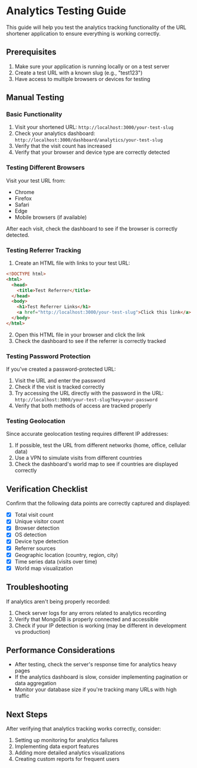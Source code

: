 # Analytics Testing Guide

This guide will help you test the analytics tracking functionality of the URL shortener application to ensure everything is working correctly.

## Prerequisites

1. Make sure your application is running locally or on a test server
2. Create a test URL with a known slug (e.g., "test123")
3. Have access to multiple browsers or devices for testing

## Manual Testing

### Basic Functionality

1. Visit your shortened URL: `http://localhost:3000/your-test-slug`
2. Check your analytics dashboard: `http://localhost:3000/dashboard/analytics/your-test-slug`
3. Verify that the visit count has increased
4. Verify that your browser and device type are correctly detected

### Testing Different Browsers

Visit your test URL from:

- Chrome
- Firefox
- Safari
- Edge
- Mobile browsers (if available)

After each visit, check the dashboard to see if the browser is correctly detected.

### Testing Referrer Tracking

1. Create an HTML file with links to your test URL:

```html
<!DOCTYPE html>
<html>
  <head>
    <title>Test Referrer</title>
  </head>
  <body>
    <h1>Test Referrer Links</h1>
    <a href="http://localhost:3000/your-test-slug">Click this link</a>
  </body>
</html>
```

2. Open this HTML file in your browser and click the link
3. Check the dashboard to see if the referrer is correctly tracked

### Testing Password Protection

If you've created a password-protected URL:

1. Visit the URL and enter the password
2. Check if the visit is tracked correctly
3. Try accessing the URL directly with the password in the URL:
   `http://localhost:3000/your-test-slug?key=your-password`
4. Verify that both methods of access are tracked properly

### Testing Geolocation

Since accurate geolocation testing requires different IP addresses:

1. If possible, test the URL from different networks (home, office, cellular data)
2. Use a VPN to simulate visits from different countries
3. Check the dashboard's world map to see if countries are displayed correctly

## Verification Checklist

Confirm that the following data points are correctly captured and displayed:

- [x] Total visit count
- [x] Unique visitor count
- [x] Browser detection
- [x] OS detection
- [x] Device type detection
- [x] Referrer sources
- [x] Geographic location (country, region, city)
- [x] Time series data (visits over time)
- [x] World map visualization

## Troubleshooting

If analytics aren't being properly recorded:

1. Check server logs for any errors related to analytics recording
2. Verify that MongoDB is properly connected and accessible
3. Check if your IP detection is working (may be different in development vs production)

## Performance Considerations

- After testing, check the server's response time for analytics heavy pages
- If the analytics dashboard is slow, consider implementing pagination or data aggregation
- Monitor your database size if you're tracking many URLs with high traffic

## Next Steps

After verifying that analytics tracking works correctly, consider:

1. Setting up monitoring for analytics failures
2. Implementing data export features
3. Adding more detailed analytics visualizations
4. Creating custom reports for frequent users
